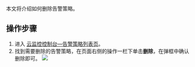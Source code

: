 本文将介绍如何删除告警策略。

## 操作步骤

1. 进入 [云监控控制台—告警策略列表页](https://console.cloud.tencent.com/monitor/alarm2/policy)。
2. 找到需要删除的告警策略，在页面右侧的操作一栏下单击**删除**，在弹框中确认删除即可。
![](https://qcloudimg.tencent-cloud.cn/raw/5c31b20f0e79303727297c635c459f6a.png)


